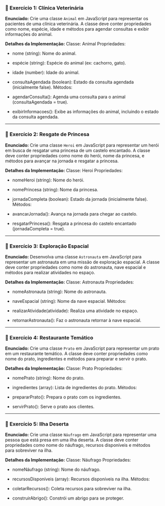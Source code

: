 ### 🐶 Exercício 1: Clínica Veterinária

**Enunciado:**
Crie uma classe `Animal` em JavaScript para representar os pacientes de uma clínica veterinária. A classe deve conter propriedades como nome, espécie, idade e métodos para agendar consultas e exibir informações do animal.

**Detalhes da Implementação:**
Classe: Animal
Propriedades:

- nome (string): Nome do animal.
- espécie (string): Espécie do animal (ex: cachorro, gato).
- idade (number): Idade do animal.
- consultaAgendada (boolean): Estado da consulta agendada (inicialmente false).
Métodos:

- agendarConsulta(): Agenda uma consulta para o animal (consultaAgendada = true).
- exibirInformacoes(): Exibe as informações do animal, incluindo o estado da consulta agendada.

---

### 🏰 Exercício 2: Resgate de Princesa

**Enunciado:**
Crie uma classe `Heroi` em JavaScript para representar um herói em busca de resgatar uma princesa de um castelo encantado. A classe deve conter propriedades como nome do herói, nome da princesa, e métodos para avançar na jornada e resgatar a princesa.

**Detalhes da Implementação:**
Classe: Heroi
Propriedades:

- nomeHeroi (string): Nome do herói.
- nomePrincesa (string): Nome da princesa.
- jornadaCompleta (boolean): Estado da jornada (inicialmente false).
Métodos:

- avancarJornada(): Avança na jornada para chegar ao castelo.
- resgatarPrincesa(): Resgata a princesa do castelo encantado (jornadaCompleta = true).

---

### 🚀 Exercício 3: Exploração Espacial

**Enunciado:**
Desenvolva uma classe `Astronauta` em JavaScript para representar um astronauta em uma missão de exploração espacial. A classe deve conter propriedades como nome do astronauta, nave espacial e métodos para realizar atividades no espaço.

**Detalhes da Implementação:**
Classe: Astronauta
Propriedades:

- nomeAstronauta (string): Nome do astronauta.
- naveEspacial (string): Nome da nave espacial.
Métodos:

- realizarAtividade(atividade): Realiza uma atividade no espaço.
- retornarAstronauta(): Faz o astronauta retornar à nave espacial.

---

### 🍔 Exercício 4: Restaurante Temático

**Enunciado:**
Crie uma classe `Prato` em JavaScript para representar um prato em um restaurante temático. A classe deve conter propriedades como nome do prato, ingredientes e métodos para preparar e servir o prato.

**Detalhes da Implementação:**
Classe: Prato
Propriedades:

- nomePrato (string): Nome do prato.
- ingredientes (array): Lista de ingredientes do prato.
Métodos:

- prepararPrato(): Prepara o prato com os ingredientes.
- servirPrato(): Serve o prato aos clientes.

---

### 🌴 Exercício 5: Ilha Deserta

**Enunciado:**
Crie uma classe `Náufrago` em JavaScript para representar uma pessoa que está presa em uma ilha deserta. A classe deve conter propriedades como nome do náufrago, recursos disponíveis e métodos para sobreviver na ilha.

**Detalhes da Implementação:**
Classe: Náufrago
Propriedades:

- nomeNáufrago (string): Nome do náufrago.
- recursosDisponíveis (array): Recursos disponíveis na ilha.
Métodos:

- coletarRecursos(): Coleta recursos para sobreviver na ilha.
- construirAbrigo(): Constrói um abrigo para se proteger.
